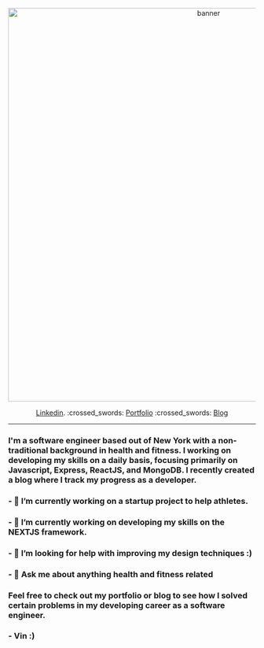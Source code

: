 <!-- ![banner](https://ibb.co/ys7sS6k) -->
<p align="center">
  <img width="800" src="https://i.ibb.co/9ZCtXC8/IMG-6376.jpg" alt="banner">
</p>
<p align="center">
  <a href="https://www.linkedin.com/in/vinny-vilasboa/" target="_blank">Linkedin</a>.     :crossed_swords:     <a href="https://vilasboa.dev" target="_blank">Portfolio</a>     :crossed_swords:     <a href="https://developing-thoughts.com/" target="_blank">Blog</a>
  
  
</p>

---
### I'm a software engineer based out of New York with a non-traditional background in health and fitness. I working on developing my skills on a daily basis, focusing primarily on Javascript, Express, ReactJS, and MongoDB. I recently created a blog where I track my progress as a developer.

### - 🔭 I’m currently working on a startup project to help athletes.

### - 🌱 I’m currently working on developing my skills on the NEXTJS framework.

### - 🤔 I’m looking for help with improving my design techniques :) 

### - 💬 Ask me about anything health and fitness related


### Feel free to check out my portfolio or blog to see how I solved certain problems in my developing career as a software engineer.
 

### - Vin  :)





